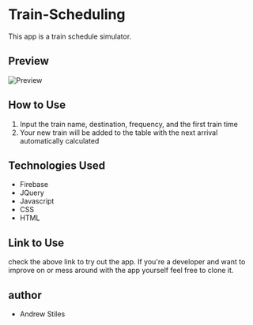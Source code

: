 # Train-Scheduling

This app is a train schedule simulator.

## Preview

![Preview](https://github.com/andrew129/phocus-photography-revived/assets/images/Train.png?raw=true)

## How to Use

1. Input the train name, destination, frequency, and the first train time
2. Your new train will be added to the table with the next arrival automatically calculated

## Technologies Used

- Firebase
- JQuery
- Javascript
- CSS
- HTML

## Link to Use

check the above link to try out the app.  If you're a developer and want to improve on or mess around with the app yourself feel free to clone it.

## author

- Andrew Stiles
